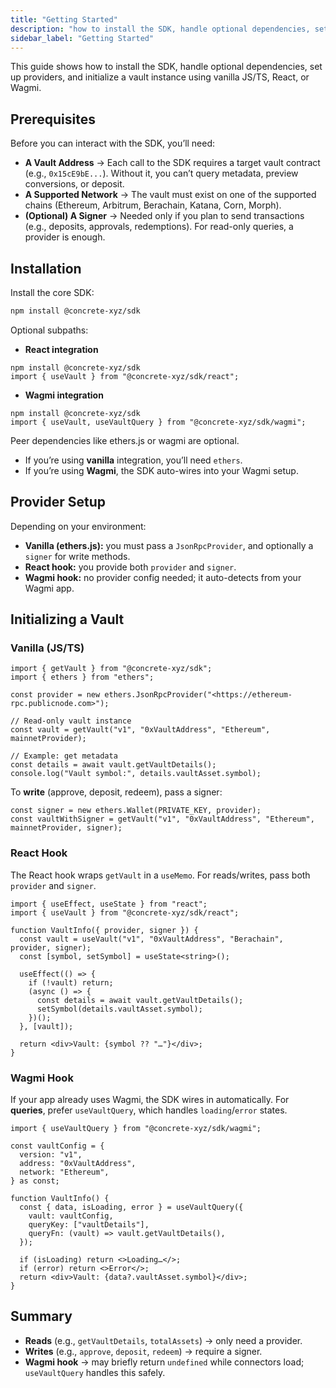 ```yaml
---
title: "Getting Started"
description: "how to install the SDK, handle optional dependencies, set up providers, and initialize a vault instance using vanilla JS/TS, React, or Wagmi."
sidebar_label: "Getting Started"
---
```


This guide shows how to install the SDK, handle optional dependencies, set up providers, and initialize a vault instance using vanilla JS/TS, React, or Wagmi.

## Prerequisites

Before you can interact with the SDK, you’ll need:

- **A Vault Address** → Each call to the SDK requires a target vault contract (e.g., `0x15cE9bE...`). Without it, you can’t query metadata, preview conversions, or deposit.
- **A Supported Network** → The vault must exist on one of the supported chains (Ethereum, Arbitrum, Berachain, Katana, Corn, Morph).
- **(Optional) A Signer** → Needed only if you plan to send transactions (e.g., deposits, approvals, redemptions). For read-only queries, a provider is enough.

## Installation

Install the core SDK:

```bash
npm install @concrete-xyz/sdk
```

Optional subpaths:

- **React integration**

```
npm install @concrete-xyz/sdk
import { useVault } from "@concrete-xyz/sdk/react";
```

- **Wagmi integration**

```
npm install @concrete-xyz/sdk
import { useVault, useVaultQuery } from "@concrete-xyz/sdk/wagmi";
```


Peer dependencies like ethers.js or wagmi are optional.

- If you’re using **vanilla** integration, you’ll need `ethers`.
- If you’re using **Wagmi**, the SDK auto-wires into your Wagmi setup.

## Provider Setup

Depending on your environment:

- **Vanilla (ethers.js):** you must pass a `JsonRpcProvider`, and optionally a `signer` for write methods.
- **React hook:** you provide both `provider` and `signer`.
- **Wagmi hook:** no provider config needed; it auto-detects from your Wagmi app.

## Initializing a Vault

### Vanilla (JS/TS)

```tsx
import { getVault } from "@concrete-xyz/sdk";
import { ethers } from "ethers";

const provider = new ethers.JsonRpcProvider("<https://ethereum-rpc.publicnode.com>");

// Read-only vault instance
const vault = getVault("v1", "0xVaultAddress", "Ethereum", mainnetProvider);

// Example: get metadata
const details = await vault.getVaultDetails();
console.log("Vault symbol:", details.vaultAsset.symbol);

```

To **write** (approve, deposit, redeem), pass a signer:

```tsx
const signer = new ethers.Wallet(PRIVATE_KEY, provider);
const vaultWithSigner = getVault("v1", "0xVaultAddress", "Ethereum", mainnetProvider, signer);

```

### React Hook

The React hook wraps `getVault` in a `useMemo`. For reads/writes, pass both `provider` and `signer`.

```tsx
import { useEffect, useState } from "react";
import { useVault } from "@concrete-xyz/sdk/react";

function VaultInfo({ provider, signer }) {
  const vault = useVault("v1", "0xVaultAddress", "Berachain", provider, signer);
  const [symbol, setSymbol] = useState<string>();

  useEffect(() => {
    if (!vault) return;
    (async () => {
      const details = await vault.getVaultDetails();
      setSymbol(details.vaultAsset.symbol);
    })();
  }, [vault]);

  return <div>Vault: {symbol ?? "…"}</div>;
}

```

### Wagmi Hook

If your app already uses Wagmi, the SDK wires in automatically.
For **queries**, prefer `useVaultQuery`, which handles `loading`/`error` states.

```tsx
import { useVaultQuery } from "@concrete-xyz/sdk/wagmi";

const vaultConfig = {
  version: "v1",
  address: "0xVaultAddress",
  network: "Ethereum",
} as const;

function VaultInfo() {
  const { data, isLoading, error } = useVaultQuery({
    vault: vaultConfig,
    queryKey: ["vaultDetails"],
    queryFn: (vault) => vault.getVaultDetails(),
  });

  if (isLoading) return <>Loading…</>;
  if (error) return <>Error</>;
  return <div>Vault: {data?.vaultAsset.symbol}</div>;
}
```

## Summary

- **Reads** (e.g., `getVaultDetails`, `totalAssets`) → only need a provider.
- **Writes** (e.g., `approve`, `deposit`, `redeem`) → require a signer.
- **Wagmi hook** → may briefly return `undefined` while connectors load; `useVaultQuery` handles this safely.
